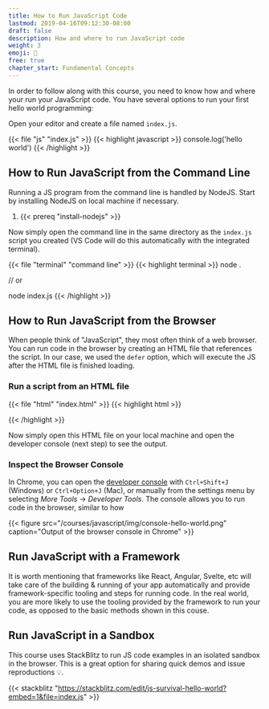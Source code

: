 ```yaml
---
title: How to Run JavaScript Code
lastmod: 2019-04-16T09:12:30-08:00
draft: false
description: How and where to run JavaScript code
weight: 3
emoji: 🚀
free: true
chapter_start: Fundamental Concepts
---
```


In order to follow along with this course, you need to know how and where your run your JavaScript code. You have several options to run your first hello world programming:

Open your editor and create a file named `index.js`. 

{{< file "js" "index.js" >}}
{{< highlight javascript >}}
console.log('hello world')
{{< /highlight >}}

## How to Run JavaScript from the Command Line

Running a JS program from the command line is handled by NodeJS. Start by installing NodeJS on local machine if necessary. 

1. {{< prereq "install-nodejs" >}}

Now simply open the command line in the same directory as the `index.js` script you created (VS Code will do this automatically with the integrated terminal). 

{{< file "terminal" "command line" >}}
{{< highlight terminal >}}
node .

// or 

node index.js
{{< /highlight >}}

## How to Run JavaScript from the Browser

When people think of "JavaScript", they most often think of a web browser. You can run code in the browser by creating an HTML file that references the script. In our case, we used the `defer` option, which will execute the JS after the HTML file is finished loading. 

### Run a script from an HTML file

{{< file "html" "index.html" >}}
{{< highlight html >}}
<html>
    <head>
        <script defer src="./index.js"></script>
    </head>
</html>
{{< /highlight >}}

Now simply open this HTML file on your local machine and open the developer console (next step) to see the output. 

### Inspect the Browser Console

In Chrome, you can open the [developer console](https://developers.google.com/web/tools/chrome-devtools/console/) with `Ctrl+Shift+J` (Windows) or `Ctrl+Option+J` (Mac), or manually from the settings menu by selecting *More Tools* -> *Developer Tools*. The console allows you to run code in the browser, similar to how 

{{< figure src="/courses/javascript/img/console-hello-world.png" caption="Output of the browser console in Chrome" >}}


## Run JavaScript with a Framework

It is worth mentioning that frameworks like React, Angular, Svelte, etc will take care of the building & running of your app automatically and provide framework-specific tooling and steps for running code. In the real world, you are more likely to use the tooling provided by the framework to run your code, as opposed to the basic methods shown in this couse. 

## Run JavaScript in a Sandbox

This course uses StackBlitz to run JS code examples in an isolated sandbox in the browser. This is a great option for sharing quick demos and issue reproductions 💡. 


{{< stackblitz "https://stackblitz.com/edit/js-survival-hello-world?embed=1&file=index.js" >}}
